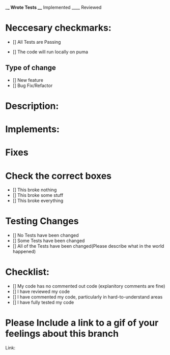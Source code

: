 \_**\_ Wrote Tests
\_\_** Implemented
\_\_\_\_ Reviewed

# Neccesary checkmarks:

- [] All Tests are Passing

- [] The code will run locally on puma

## Type of change

- [] New feature
- [] Bug Fix/Refactor

# Description:

# Implements:

# Fixes

# Check the correct boxes

- [] This broke nothing
- [] This broke some stuff
- [] This broke everything

# Testing Changes

- [] No Tests have been changed
- [] Some Tests have been changed
- [] All of the Tests have been changed(Please describe what in the world happened)

# Checklist:

- [] My code has no commented out code (explanitory comments are fine)
- [] I have reviewed my code
- [] I have commented my code, particularly in hard-to-understand areas
- [] I have fully tested my code

# Please Include a link to a gif of your feelings about this branch

Link:
